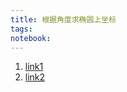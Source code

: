 ```yaml
---
title: 根据角度求椭圆上坐标
tags: 
notebook: 
---
```


1. [link1](https://blog.csdn.net/LaineGates/article/details/105745843)
2. [link2](https://blog.csdn.net/xiamentingtao/article/details/85804823)
